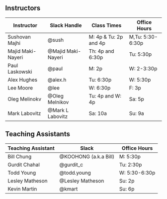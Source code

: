 ## Instructors 

| Instructor        | Slack Handle       | Class Times           | Office Hours     |
|-------------------|--------------------|-----------------------|------------------|
| Sushovan Majhi    | @sush              | M: 4p & Tu: 2p and 4p | M,Tu: 5:30-6:30p |
| Majid Maki-Nayeri | @Majid Maki-Nayeri | Th:  4p and 6:30p     | Tu: 5:30p        |
| Paul Laskowski    | @paul              | M:   2p               | W: 2-3:30p       |
| Alex Hughes       | @alex.h            | Tu:  6:30p            | W: 5:30p         |
| Lee Moore         | @lee               | W:   6:30p            | F:  3p           |
| Oleg Melinokv     | @Oleg Melnikov     | Tu: 4p and W: 4p      | Sa: 5p           |
| Mark Labovitz     | @Mark L Labovitz   | Sa: 10a               | Su: 9a           |

## Teaching Assistants

| Teaching Assistant | Slack                 | Office Hours   |
|--------------------|-----------------------|----------------|
| Bill Chung         | @KOOHONG (a.k.a Bill) | M: 5:30p       |
| Gurdit Chahal      | @gurdit_c             | Tu: 2:30p      |
| Todd Young         | @todd.young           | W:  5:30-6:30p |
| Lesley Matheson    | @Lesley Matheson      | Su: 2p         |
| Kevin Martin       | @kmart                | Su: 6p         |
